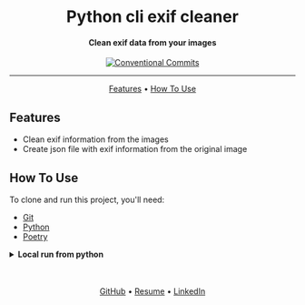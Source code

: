 <h1 align="center">
  Python cli exif cleaner
  <br>
</h1>

<h4 align="center">
    Clean exif data from your images
    <br>
</h4>

<div align="center">

[![Conventional Commits](https://img.shields.io/badge/Conventional%20Commits-1.0.0-%23FE5196?logo=conventionalcommits&logoColor=white)](https://conventionalcommits.org)

</div>
<hr>

<p align="center">
  <a href="#features">Features</a> •
  <a href="#how-to-use">How To Use</a>
</p>


## Features
* Clean exif information from the images
* Create json file with exif information from the original image


## How To Use
To clone and run this project, you'll need:
- [Git](https://git-scm.com)
- [Python](https://www.python.org/downloads/)
- [Poetry](https://python-poetry.org/docs/#installation)


<details>

<summary><strong>Local run from python</strong></summary>

1. Firstly clone repo
   ```bash
   git clone git@github.com:mrKazzila/python_cli_exif_cleaner.git
   ```

2. Setup poetry
   ```bash
    poetry config virtualenvs.in-project true
    poetry shell
    poetry install --only dev
	```

3. Run script
   ```bash
   python main.py [OPTIONS]
   ```

**Parameters**

| Parameter          | Type   | Description                                         | Required | Default value |
|--------------------|--------|-----------------------------------------------------|----------|---------------|
| `--input-folder`   | `str`  | Path to images folder.                              | True     | -             |
| `--output-folder`  | `str`  | Path to folder where save images without exif data. | True     | -             |
| `--create-json`    | `bool` | Create Json file with exif image data.              | False    | True          |
| `--clean-exif`     | `bool` | Clean exif from images.                             | False    | True          |


**Examples**

   ```bash
    python main.py -i pictures -o pictures
   ```


</details>


<br>
<br>
<p align="center">
  <a href="https://github.com/mrKazzila">GitHub</a> •
  <a href="https://mrkazzila.github.io/resume/">Resume</a> •
  <a href="https://www.linkedin.com/in/i-kazakov/">LinkedIn</a>
</p>
